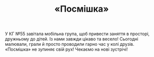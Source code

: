 ﻿---
title: «Посмішка»
---

У КГ №55 завітала мобільна група, щоб привести заняття в просторі, дружньому до дітей. Із нами завжди цікаво та весело! Сьогодні  малювали, грали й просто проводили гарно час у колі друзів. «Посмішка» не зупиняє свій рух! Чекаємо на нові зустрічі!

<slideshow />

